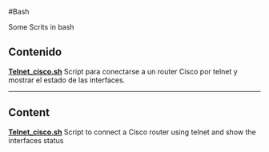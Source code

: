 #Bash

Some Scrits in bash

## Contenido

[**Telnet_cisco.sh**](https://github.com/Atr0m/bash/blob/master/telnet_cisco.sh) Script para conectarse a un router Cisco por telnet y mostrar el estado de las interfaces.

***

## Content

[**Telnet_cisco.sh**](https://github.com/Atr0m/bash/blob/master/telnet_cisco.sh) Script to connect a Cisco router using telnet and show the interfaces status
